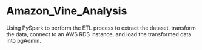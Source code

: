 # Amazon_Vine_Analysis
Using PySpark to perform the ETL process to extract the dataset, transform the data, connect to an AWS RDS instance, and load the transformed data into pgAdmin.
